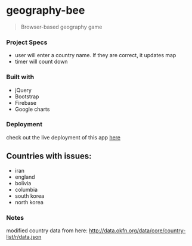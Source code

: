# geography-bee
> Browser-based geography game

### Project Specs

- user will enter a country name. If they are correct, it updates map
- timer will count down 

### Built with
* jQuery
* Bootstrap
* Firebase
* Google charts

### Deployment

check out the live deployment of this app [here](https://thechutrain.github.io/geography-bee/)

## Countries with issues:
* iran
* england
* bolivia
* columbia
* south korea
* north korea

### Notes
modified country data from here:
http://data.okfn.org/data/core/country-list/r/data.json 